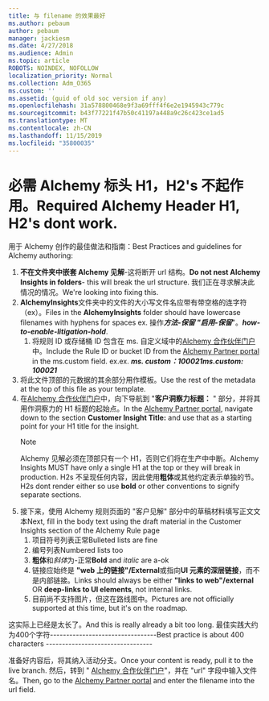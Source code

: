 ```yaml
---
title: 与 filename 的效果最好
ms.author: pebaum
author: pebaum
manager: jackiesm
ms.date: 4/27/2018
ms.audience: Admin
ms.topic: article
ROBOTS: NOINDEX, NOFOLLOW
localization_priority: Normal
ms.collection: Adm_O365
ms.custom: ''
ms.assetid: (guid of old soc version if any)
ms.openlocfilehash: 31a578800468e9f3a69fff4f6e2e1945943c779c
ms.sourcegitcommit: b43f77221f47b50c41197a448a9c26c423ce1ad5
ms.translationtype: MT
ms.contentlocale: zh-CN
ms.lasthandoff: 11/15/2019
ms.locfileid: "35800035"
---
```

# <a name="required-alchemy-header-h1-h2s-dont-work"></a><span data-ttu-id="74c44-102">必需 Alchemy 标头 H1，H2's 不起作用。</span><span class="sxs-lookup"><span data-stu-id="74c44-102">Required Alchemy Header H1, H2's dont work.</span></span>
<span data-ttu-id="74c44-103">用于 Alchemy 创作的最佳做法和指南：</span><span class="sxs-lookup"><span data-stu-id="74c44-103">Best Practices and guidelines for Alchemy authoring:</span></span>

1. <span data-ttu-id="74c44-104">**不在文件夹中嵌套 Alchemy 见解**-这将断开 url 结构。</span><span class="sxs-lookup"><span data-stu-id="74c44-104">**Do not nest Alchemy Insights in folders**- this will break the url structure.</span></span> <span data-ttu-id="74c44-105">我们正在寻求解决此情况的情况。</span><span class="sxs-lookup"><span data-stu-id="74c44-105">We're looking into fixing this.</span></span>
1. <span data-ttu-id="74c44-106">**AlchemyInsights**文件夹中的文件的大小写文件名应带有带空格的连字符（ex）。</span><span class="sxs-lookup"><span data-stu-id="74c44-106">Files in the **AlchemyInsights** folder should have lowercase filenames with hyphens for spaces ex.</span></span> <span data-ttu-id="74c44-107">操作***方法-保留 "启用-保留***"。</span><span class="sxs-lookup"><span data-stu-id="74c44-107">***how-to-enable-litigation-hold***.</span></span>
    1. <span data-ttu-id="74c44-108">将规则 ID 或存储桶 ID 包含在 ms. 自定义域中的[Alchemy 合作伙伴门户](https://alchemyportal.azurewebsites.net)中。</span><span class="sxs-lookup"><span data-stu-id="74c44-108">Include the Rule ID or bucket ID from the [Alchemy Partner portal](https://alchemyportal.azurewebsites.net) in the ms.custom field.</span></span> <span data-ttu-id="74c44-109">ex.</span><span class="sxs-lookup"><span data-stu-id="74c44-109">ex.</span></span> <span data-ttu-id="74c44-110">***ms. custom：100021***</span><span class="sxs-lookup"><span data-stu-id="74c44-110">***ms.custom: 100021***</span></span>
1. <span data-ttu-id="74c44-111">将此文件顶部的元数据的其余部分用作模板。</span><span class="sxs-lookup"><span data-stu-id="74c44-111">Use the rest of the metadata at the top of this file as your template.</span></span>
1. <span data-ttu-id="74c44-112">在[Alchemy 合作伙伴门户](https://alchemyportal.azurewebsites.net)中，向下导航到 "**客户洞察力标题：** " 部分，并将其用作洞察力的 H1 标题的起始点。</span><span class="sxs-lookup"><span data-stu-id="74c44-112">In the [Alchemy Partner portal](https://alchemyportal.azurewebsites.net), navigate down to the section **Customer Insight Title:** and use that as a starting point for your H1 title for the insight.</span></span> 
    > [!NOTE]
    > <span data-ttu-id="74c44-113">Alchemy 见解必须在顶部只有一个 H1，否则它们将在生产中中断。</span><span class="sxs-lookup"><span data-stu-id="74c44-113">Alchemy Insights MUST have only a single H1 at the top or they will break in production.</span></span> <span data-ttu-id="74c44-114">H2s 不呈现任何内容，因此使用**粗体**或其他约定表示单独的节。</span><span class="sxs-lookup"><span data-stu-id="74c44-114">H2s dont render either so use **bold** or other conventions to signify separate sections.</span></span>
1. <span data-ttu-id="74c44-115">接下来，使用 Alchemy 规则页面的 "客户见解" 部分中的草稿材料填写正文文本</span><span class="sxs-lookup"><span data-stu-id="74c44-115">Next, fill in the body text using the draft material in the Customer Insights section of the Alchemy Rule page</span></span>
    1. <span data-ttu-id="74c44-116">项目符号列表正常</span><span class="sxs-lookup"><span data-stu-id="74c44-116">Bulleted lists are fine</span></span>
    1. <span data-ttu-id="74c44-117">编号列表</span><span class="sxs-lookup"><span data-stu-id="74c44-117">Numbered lists too</span></span>
    1. <span data-ttu-id="74c44-118">**粗体**和*斜体*为-正常</span><span class="sxs-lookup"><span data-stu-id="74c44-118">**Bold** and *italic* are a-ok</span></span>
    1. <span data-ttu-id="74c44-119">链接应始终是 **"web 上的链接"/External**或指向**UI 元素的深层链接**，而不是内部链接。</span><span class="sxs-lookup"><span data-stu-id="74c44-119">Links should always be either **"links to web"/external** OR **deep-links to UI elements**, not internal links.</span></span>
    1. <span data-ttu-id="74c44-120">目前尚不支持图片，但这在路线图中。</span><span class="sxs-lookup"><span data-stu-id="74c44-120">Pictures are not officially supported at this time, but it's on the roadmap.</span></span>

<span data-ttu-id="74c44-121">这实际上已经是太长了。</span><span class="sxs-lookup"><span data-stu-id="74c44-121">And this is really already a bit too long.</span></span> <span data-ttu-id="74c44-122">最佳实践大约为400个字符---------------------------------</span><span class="sxs-lookup"><span data-stu-id="74c44-122">Best practice is about 400 characters ---------------------------------</span></span>

<span data-ttu-id="74c44-123">准备好内容后，将其纳入活动分支。</span><span class="sxs-lookup"><span data-stu-id="74c44-123">Once your content is ready, pull it to the live branch.</span></span> <span data-ttu-id="74c44-124">然后，转到 " [Alchemy 合作伙伴门户](https://alchemyportal.azurewebsites.net)"，并在 "url" 字段中输入文件名。</span><span class="sxs-lookup"><span data-stu-id="74c44-124">Then, go to the [Alchemy Partner portal](https://alchemyportal.azurewebsites.net) and enter the filename into the url field.</span></span> 